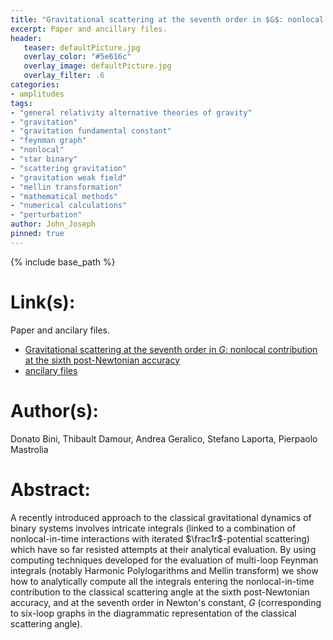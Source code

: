 ```yaml
---
title: "Gravitational scattering at the seventh order in $G$: nonlocal contribution at the sixth post-Newtonian accuracy"
excerpt: Paper and ancillary files.
header:
   teaser: defaultPicture.jpg
   overlay_color: "#5e616c"
   overlay_image: defaultPicture.jpg
   overlay_filter: .6
categories:
- amplitudes
tags:
- "general relativity alternative theories of gravity"
- "gravitation"
- "gravitation fundamental constant"
- "feynman graph"
- "nonlocal"
- "star binary"
- "scattering gravitation"
- "gravitation weak field"
- "mellin transformation"
- "mathematical methods"
- "numerical calculations"
- "perturbation"
author: John_Joseph
pinned: true
---
```

{% include base_path %}

# Link(s):
Paper and ancilary files.
  * [Gravitational scattering at the seventh order in $G$: nonlocal contribution at the sixth post-Newtonian accuracy](https://arxiv.org/abs/2012.12918)
  * [ancilary files](https://arxiv.org/src/2012.12918/anc)

# Author(s):
Donato Bini, Thibault Damour, Andrea Geralico, Stefano Laporta, Pierpaolo Mastrolia

# Abstract:
A recently introduced approach to the classical gravitational dynamics of binary systems involves intricate integrals (linked to a combination of nonlocal-in-time interactions with iterated $\frac1r$-potential scattering) which have so far resisted attempts at their analytical evaluation. By using computing techniques developed for the evaluation of multi-loop Feynman integrals (notably Harmonic Polylogarithms and Mellin transform) we show how to analytically compute all the integrals entering the nonlocal-in-time contribution to the classical scattering angle at the sixth post-Newtonian accuracy, and at the seventh order in Newton's constant, $G$ (corresponding to six-loop graphs in the diagrammatic representation of the classical scattering angle).